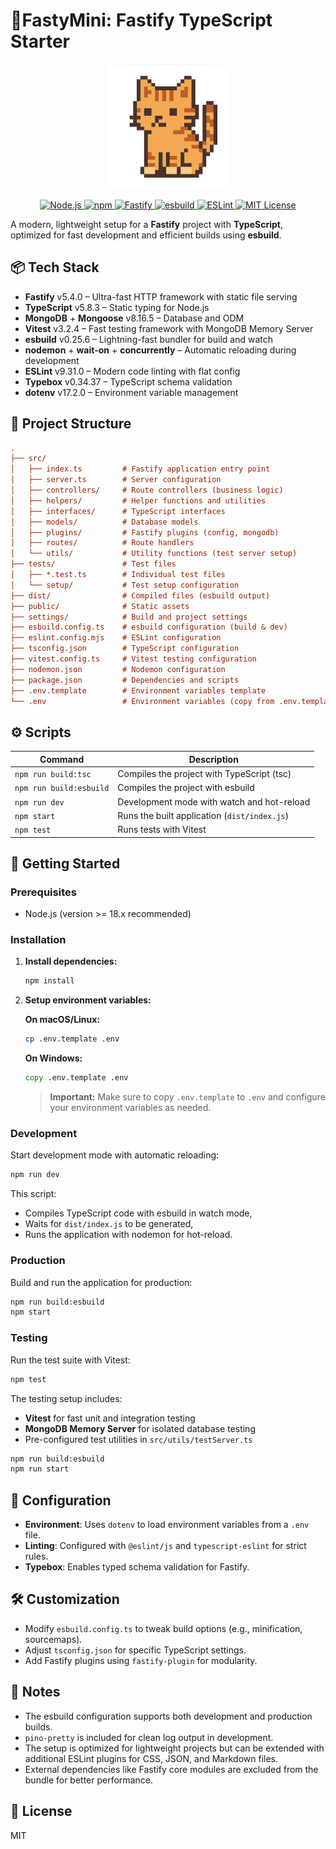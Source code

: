# 🚀FastyMini: Fastify TypeScript Starter

<p align="center">
  <img src="./public/pixel-cat.png" alt="Astronaute" width="200"/>
</p>

<p align="center">
  <a href="https://nodejs.org/en" target="_blank">
    <img src="https://img.shields.io/badge/Node.js-18.x-brightgreen.svg" alt="Node.js">
  </a>
  <a href="https://www.npmjs.com" target="_blank">
    <img src="https://img.shields.io/badge/npm-10.x-red.svg" alt="npm">
  </a>
  <a href="https://www.npmjs.com/package/fastify" target="_blank">
    <img src="https://img.shields.io/npm/v/fastify.svg" alt="Fastify">
  </a>
  <a href="https://github.com/esbuild/esbuild" target="_blank">
    <img src="https://img.shields.io/badge/bundler-esbuild-ffcf00.svg" alt="esbuild">
  </a>
  <a href="https://eslint.org/" target="_blank">
    <img src="https://img.shields.io/badge/code%20style-ESLint-purple.svg" alt="ESLint">
  </a>
  <a href="LICENSE">
    <img src="https://img.shields.io/badge/license-MIT-blue.svg" alt="MIT License">
  </a>
</p>

A modern, lightweight setup for a **Fastify** project with **TypeScript**, optimized for fast development and efficient builds using **esbuild**.

## 📦 Tech Stack

- **Fastify** v5.4.0 – Ultra-fast HTTP framework with static file serving
- **TypeScript** v5.8.3 – Static typing for Node.js
- **MongoDB** + **Mongoose** v8.16.5 – Database and ODM
- **Vitest** v3.2.4 – Fast testing framework with MongoDB Memory Server
- **esbuild** v0.25.6 – Lightning-fast bundler for build and watch
- **nodemon** + **wait-on** + **concurrently** – Automatic reloading during development
- **ESLint** v9.31.0 – Modern code linting with flat config
- **Typebox** v0.34.37 – TypeScript schema validation
- **dotenv** v17.2.0 – Environment variable management

## 📁 Project Structure

```ini
.
├── src/
│   ├── index.ts         # Fastify application entry point
│   ├── server.ts        # Server configuration
│   ├── controllers/     # Route controllers (business logic)
│   ├── helpers/         # Helper functions and utilities
│   ├── interfaces/      # TypeScript interfaces
│   ├── models/          # Database models
│   ├── plugins/         # Fastify plugins (config, mongodb)
│   ├── routes/          # Route handlers
│   └── utils/           # Utility functions (test server setup)
├── tests/               # Test files
│   ├── *.test.ts        # Individual test files
│   └── setup/           # Test setup configuration
├── dist/                # Compiled files (esbuild output)
├── public/              # Static assets
├── settings/            # Build and project settings
├── esbuild.config.ts    # esbuild configuration (build & dev)
├── eslint.config.mjs    # ESLint configuration
├── tsconfig.json        # TypeScript configuration
├── vitest.config.ts     # Vitest testing configuration
├── nodemon.json         # Nodemon configuration
├── package.json         # Dependencies and scripts
├── .env.template        # Environment variables template
└── .env                 # Environment variables (copy from .env.template)
```

## ⚙️ Scripts

| Command                 | Description                                  |
| ----------------------- | -------------------------------------------- |
| `npm run build:tsc`     | Compiles the project with TypeScript (tsc)   |
| `npm run build:esbuild` | Compiles the project with esbuild            |
| `npm run dev`           | Development mode with watch and hot-reload   |
| `npm start`             | Runs the built application (`dist/index.js`) |
| `npm test`              | Runs tests with Vitest                       |

## 🚀 Getting Started

### Prerequisites

- Node.js (version >= 18.x recommended)

### Installation

1. **Install dependencies:**
   ```bash
   npm install
   ```

2. **Setup environment variables:**
   
   **On macOS/Linux:**
   ```bash
   cp .env.template .env
   ```
   
   **On Windows:**
   ```cmd
   copy .env.template .env
   ```
   
   > **Important:** Make sure to copy `.env.template` to `.env` and configure your environment variables as needed.

### Development

Start development mode with automatic reloading:

```bash
npm run dev
```

This script:

- Compiles TypeScript code with esbuild in watch mode,
- Waits for `dist/index.js` to be generated,
- Runs the application with nodemon for hot-reload.

### Production

Build and run the application for production:

```bash
npm run build:esbuild
npm start
```

### Testing

Run the test suite with Vitest:

```bash
npm test
```

The testing setup includes:
- **Vitest** for fast unit and integration testing
- **MongoDB Memory Server** for isolated database testing
- Pre-configured test utilities in `src/utils/testServer.ts`

```bash
npm run build:esbuild
npm run start
```

## 🔧 Configuration

- **Environment**: Uses `dotenv` to load environment variables from a `.env` file.
- **Linting**: Configured with `@eslint/js` and `typescript-eslint` for strict rules.
- **Typebox**: Enables typed schema validation for Fastify.

## 🛠️ Customization

- Modify `esbuild.config.ts` to tweak build options (e.g., minification, sourcemaps).
- Adjust `tsconfig.json` for specific TypeScript settings.
- Add Fastify plugins using `fastify-plugin` for modularity.

## 📝 Notes

- The esbuild configuration supports both development and production builds.
- `pino-pretty` is included for clean log output in development.
- The setup is optimized for lightweight projects but can be extended with additional ESLint plugins for CSS, JSON, and Markdown files.
- External dependencies like Fastify core modules are excluded from the bundle for better performance.

## 📜 License

MIT
